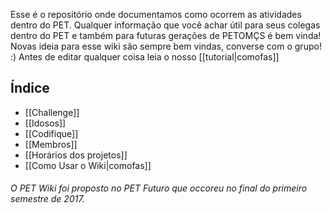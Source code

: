 Esse é o repositório onde documentamos como ocorrem as atividades dentro do PET. Qualquer informação que você achar útil para seus colegas dentro do PET e também para futuras gerações de PETOMÇS é bem vinda! Novas ideia para esse wiki são sempre bem vindas, converse com o grupo! :)
Antes de editar qualquer coisa leia o nosso [[tutorial|comofas]]

## Índice
* [[Challenge]]
* [[Idosos]]
* [[Codifique]]
* [[Membros]]
* [[Horários dos projetos]]
* [[Como Usar o Wiki|comofas]]








###### *O PET Wiki foi proposto no PET Futuro que occoreu no final do primeiro semestre de 2017.*